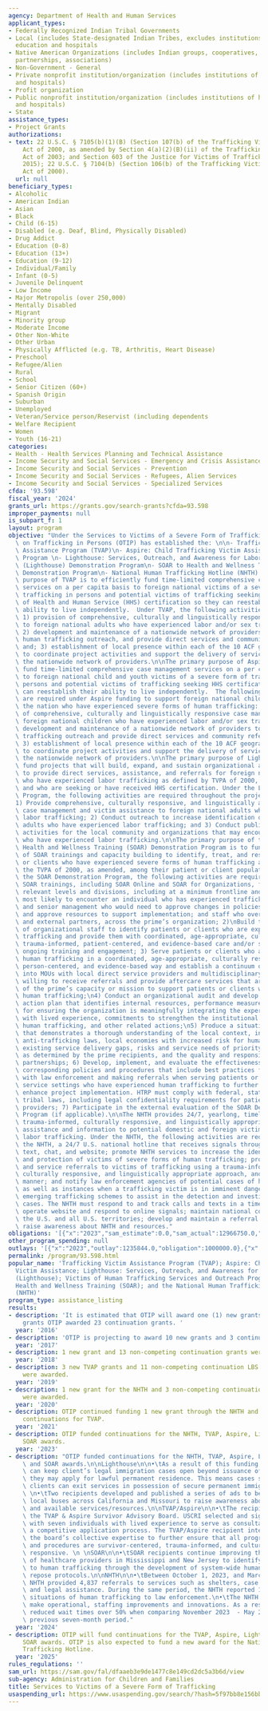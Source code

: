 ```yaml
---
agency: Department of Health and Human Services
applicant_types:
- Federally Recognized Indian Tribal Governments
- Local (includes State-designated Indian Tribes, excludes institutions of higher
  education and hospitals
- Native American Organizations (includes Indian groups, cooperatives, corporations,
  partnerships, associations)
- Non-Government - General
- Private nonprofit institution/organization (includes institutions of higher education
  and hospitals)
- Profit organization
- Public nonprofit institution/organization (includes institutions of higher education
  and hospitals)
- State
assistance_types:
- Project Grants
authorizations:
- text: 22 U.S.C. § 7105(b)(1)(B) (Section 107(b) of the Trafficking Victims Protection
    Act of 2000, as amended by Section 4(a)(2)(B)(ii) of the Trafficking Victims Protection
    Act of 2003; and Section 603 of the Justice for Victims of Trafficking Act of
    2015); 22 U.S.C. § 7104(b) (Section 106(b) of the Trafficking Victims Protection
    Act of 2000).
  url: null
beneficiary_types:
- Alcoholic
- American Indian
- Asian
- Black
- Child (6-15)
- Disabled (e.g. Deaf, Blind, Physically Disabled)
- Drug Addict
- Education (0-8)
- Education (13+)
- Education (9-12)
- Individual/Family
- Infant (0-5)
- Juvenile Delinquent
- Low Income
- Major Metropolis (over 250,000)
- Mentally Disabled
- Migrant
- Minority group
- Moderate Income
- Other Non-White
- Other Urban
- Physically Afflicted (e.g. TB, Arthritis, Heart Disease)
- Preschool
- Refugee/Alien
- Rural
- School
- Senior Citizen (60+)
- Spanish Origin
- Suburban
- Unemployed
- Veteran/Service person/Reservist (including dependents
- Welfare Recipient
- Women
- Youth (16-21)
categories:
- Health - Health Services Planning and Technical Assistance
- Income Security and Social Services - Emergency and Crisis Assistance
- Income Security and Social Services - Prevention
- Income Security and Social Services - Refugees, Alien Services
- Income Security and Social Services - Specialized Services
cfda: '93.598'
fiscal_year: '2024'
grants_url: https://grants.gov/search-grants?cfda=93.598
improper_payments: null
is_subpart_f: 1
layout: program
objective: "Under the Services to Victims of a Severe Form of Trafficking, the Office\
  \ on Trafficking in Persons (OTIP) has established the: \n\n- Trafficking Victim\
  \ Assistance Program (TVAP)\n- Aspire: Child Trafficking Victim Assistance Demonstration\
  \ Program \n- Lighthouse: Services, Outreach, and Awareness for Labor Trafficking\
  \ (Lighthouse) Demonstration Program\n- SOAR to Health and Wellness Training (SOAR)\
  \ Demonstration Program\n- National Human Trafficking Hotline (NHTH) \n\nThe primary\
  \ purpose of TVAP is to efficiently fund time-limited comprehensive case management\
  \ services on a per capita basis to foreign national victims of a severe form of\
  \ trafficking in persons and potential victims of trafficking seeking the U.S. Department\
  \ of Health and Human Service (HHS) certification so they can reestablish their\
  \ ability to live independently.  Under TVAP, the following activities are required:\
  \ 1) provision of comprehensive, culturally and linguistically responsive case management\
  \ to foreign national adults who have experienced labor and/or sex trafficking;\
  \ 2) development and maintenance of a nationwide network of providers to conduct\
  \ human trafficking outreach, and provide direct services and community referrals,\
  \ and; 3) establishment of local presence within each of the 10 ACF geographic regions\
  \ to coordinate project activities and support the delivery of services through\
  \ the nationwide network of providers.\n\nThe primary purpose of Aspire is to efficiently\
  \ fund time-limited comprehensive case management services on a per capita basis\
  \ to foreign national child and youth victims of a severe form of trafficking in\
  \ persons and potential victims of trafficking seeking HHS certification so they\
  \ can reestablish their ability to live independently.  The following activities\
  \ are required under Aspire funding to support foreign national children across\
  \ the nation who have experienced severe forms of human trafficking: 1) provision\
  \ of comprehensive, culturally and linguistically responsive case management to\
  \ foreign national children who have experienced labor and/or sex trafficking; 2)\
  \ development and maintenance of a nationwide network of providers to conduct human\
  \ trafficking outreach and provide direct services and community referrals; and\
  \ 3) establishment of local presence within each of the 10 ACF geographic regions\
  \ to coordinate project activities and support the delivery of services through\
  \ the nationwide network of providers.\n\nThe primary purpose of Lighthouse is to\
  \ fund projects that will build, expand, and sustain organizational and local capacity\
  \ to provide direct services, assistance, and referrals for foreign national adults\
  \ who have experienced labor trafficking as defined by TVPA of 2000, as amended,\
  \ and who are seeking or have received HHS certification. Under the Lighthouse Demonstration\
  \ Program, the following activities are required throughout the project period:\n\
  1) Provide comprehensive, culturally responsive, and linguistically appropriate\
  \ case management and victim assistance to foreign national adults who have experienced\
  \ labor trafficking; 2) Conduct outreach to increase identification of foreign national\
  \ adults who have experienced labor trafficking; and 3) Conduct public awareness\
  \ activities for the local community and organizations that may encounter individuals\
  \ who have experienced labor trafficking.\n\nThe primary purpose of the SOAR to\
  \ Health and Wellness Training (SOAR) Demonstration Program is to fund the implementation\
  \ of SOAR trainings and capacity building to identify, treat, and respond to patients\
  \ or clients who have experienced severe forms of human trafficking as defined by\
  \ the TVPA of 2000, as amended, among their patient or client population. Under\
  \ the SOAR Demonstration Program, the following activities are required: 1)\nImplement\
  \ SOAR trainings, including SOAR Online and SOAR for Organizations, for staff at\
  \ relevant levels and divisions, including at a minimum frontline and support staff\
  \ most likely to encounter an individual who has experienced trafficking; mid-level\
  \ and senior management who would need to approve changes in policies and protocols,\
  \ and approve resources to support implementation; and staff who oversee procurement\
  \ and external partners, across the prime’s organization; 2)\nBuild the capacity\
  \ of organizational staff to identify patients or clients who are experiencing human\
  \ trafficking and provide them with coordinated, age-appropriate, culturally responsive,\
  \ trauma-informed, patient-centered, and evidence-based care and/or services through\
  \ ongoing training and engagement; 3) Serve patients or clients who are experiencing\
  \ human trafficking in a coordinated, age-appropriate, culturally responsive, trauma-informed,\
  \ person-centered, and evidence-based way and establish a continuum of care by entering\
  \ into MOUs with local direct service providers and multidisciplinary stakeholders\
  \ willing to receive referrals and provide aftercare services that are beyond scope\
  \ of the prime’s capacity or mission to support patients or clients who are experiencing\
  \ human trafficking;\n4) Conduct an organizational audit and develop a strategic\
  \ action plan that identifies internal resources, performance measures, a strategy\
  \ for ensuring the organization is meaningfully integrating the expertise of those\
  \ with lived experience, commitments to strengthen the institutional response to\
  \ human trafficking, and other related actions;\n5) Produce a situational analysis\
  \ that demonstrates a thorough understanding of the local context, including state\
  \ anti-trafficking laws, local economies with increased risk for human trafficking,\
  \ existing service delivery gaps, risks and service needs of priority populations\
  \ as determined by the prime recipients, and the quality and responsiveness of local\
  \ partnerships; 6) Develop, implement, and evaluate the effectiveness of HTRP and\
  \ corresponding policies and procedures that include best practices for working\
  \ with law enforcement and making referrals when serving patients or clients in\
  \ service settings who have experienced human trafficking to further refine and\
  \ enhance project implementation. HTRP must comply with federal, state, local, and\
  \ tribal laws, including legal confidentiality requirements for patients and healthcare\
  \ providers; 7) Participate in the external evaluation of the SOAR Demonstration\
  \ Program (if applicable).\n\nThe NHTH provides 24/7, yearlong, timely, person-centered,\
  \ trauma-informed, culturally responsive, and linguistically appropriate emergency\
  \ assistance and information to potential domestic and foreign victims of sex and\
  \ labor trafficking. Under the NHTH, the following activities are required: operate\
  \ the NHTH, a 24/7 U.S. national hotline that receives signals through telephone,\
  \ text, chat, and website; promote NHTH services to increase the identification\
  \ and protection of victims of severe forms of human trafficking; provide information\
  \ and service referrals to victims of trafficking using a trauma-informed, person-centered,\
  \ culturally responsive, and linguistically appropriate approach, and in a timely\
  \ manner; and notify law enforcement agencies of potential cases of human trafficking,\
  \ as well as instances when a trafficking victim is in imminent danger, and document\
  \ emerging trafficking schemes to assist in the detection and investigation of trafficking\
  \ cases. The NHTH must respond to and track calls and texts in a timely manner;\
  \ operate website and respond to online signals; maintain national coverage to serve\
  \ the U.S. and all U.S. territories; develop and maintain a referral database; and\
  \ raise awareness about NHTH and resources."
obligations: '[{"x":"2023","sam_estimate":0.0,"sam_actual":12966750.0,"usa_spending_actual":12966750.0},{"x":"2024","sam_estimate":0.0,"sam_actual":12466750.0,"usa_spending_actual":0.0},{"x":"2025","sam_estimate":0.0,"sam_actual":12466750.0,"usa_spending_actual":0.0}]'
other_program_spending: null
outlays: '[{"x":"2023","outlay":1235844.0,"obligation":1000000.0},{"x":"2024","outlay":0.0,"obligation":0.0},{"x":"2025","outlay":0.0,"obligation":0.0}]'
permalink: /program/93.598.html
popular_name: 'Trafficking Victim Assistance Program (TVAP); Aspire: Child Trafficking
  Victim Assistance; Lighthouse: Services, Outreach, and Awareness for Labor Trafficking
  (Lighthouse); Victims of Human Trafficking Services and Outreach Program; SOAR to
  Health and Wellness Training (SOAR); and the National Human Trafficking Hotline
  (NHTH)'
program_type: assistance_listing
results:
- description: 'It is estimated that OTIP will award one (1) new grants and 21 continuation
    grants OTIP awarded 23 continuation grants. '
  year: '2016'
- description: 'OTIP is projecting to award 10 new grants and 3 continuation grants. '
  year: '2017'
- description: 1 new grant and 13 non-competing continuation grants were awarded.
  year: '2018'
- description: 3 new TVAP grants and 11 non-competing continuation LBS Program grants
    were awarded.
  year: '2019'
- description: 1 new grant for the NHTH and 3 non-competing continuation TVAP grants
    were awarded.
  year: '2020'
- description: OTIP continued funding 1 new grant through the NHTH and 3 non-competing
    continuations for TVAP.
  year: '2021'
- description: OTIP funded continuations for the NHTH, TVAP, Aspire, Lighthouse, and
    SOAR awards.
  year: '2023'
- description: "OTIP funded continuations for the NHTH, TVAP, Aspire, Lighthouse,\
    \ and SOAR awards.\n\nLighthouse\n\n•\tAs a result of this funding, one recipient\
    \ can keep client’s legal immigration cases open beyond issuance of a T Visa so\
    \ they may apply for lawful permanent residence. This means cases stay open longer,\
    \ clients can exit services in possession of secure permanent immigration relief.\
    \ \n•\tTwo recipients developed and published a series of ads to be placed on\
    \ local buses across California and Missouri to raise awareness about labor trafficking\
    \ and available services/resources.\n\nTVAP/Aspire\n\n•\tThe recipient established\
    \ the TVAP & Aspire Survivor Advisory Board. USCRI selected and signed contracts\
    \ with seven individuals with lived experience to serve as consultants, following\
    \ a competitive application process. The TVAP/Aspire recipient intends to use\
    \ the board’s collective expertise to further ensure that all program policies\
    \ and procedures are survivor-centered, trauma-informed, and culturally and linguistically\
    \ responsive. \n \nSOAR\n\n•\tSOAR recipients continue improving the capacity\
    \ of healthcare providers in Mississippi and New Jersey to identify and respond\
    \ to human trafficking through the development of system-wide human trafficking\
    \ repose protocols.\n\nNHTH\n\n•\tBetween October 1, 2023, and March 2024 the\
    \ NHTH provided 4,837 referrals to services such as shelters, case management,\
    \ and legal assistance. During the same period, the NHTH reported 1,242 likely\
    \ situations of human trafficking to law enforcement.\n•\tThe NHTH continues to\
    \ make operational, staffing improvements and innovations. As a result, they have\
    \ reduced wait times over 50% when comparing November 2023  - May 2024 to the\
    \ previous seven-month period."
  year: '2024'
- description: OTIP will fund continuations for the TVAP, Aspire, Lighthouse, and
    SOAR awards. OTIP is also expected to fund a new award for the National Human
    Trafficking Hotline.
  year: '2025'
rules_regulations: ''
sam_url: https://sam.gov/fal/dfaaeb3e9de1477c8e149cd2dc5a3b6d/view
sub-agency: Administration for Children and Families
title: Services to Victims of a Severe Form of Trafficking
usaspending_url: https://www.usaspending.gov/search/?hash=5f97bb8e156bb8398bc2b8142edf177e
---
```

